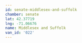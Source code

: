 ```yaml
---
id: senate-middlesex-and-suffolk
chamber: senate
lat: 42.37719
lng: -71.06676
name: Middlesex and Suffolk
van_id: '022'
---
```

